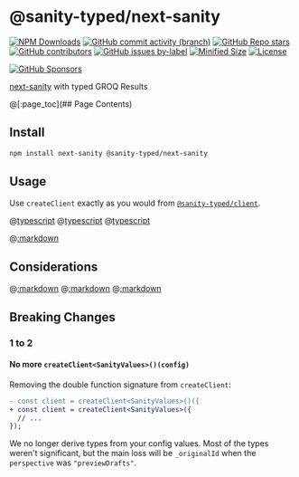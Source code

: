 # @sanity-typed/next-sanity

[![NPM Downloads](https://img.shields.io/npm/dw/@sanity-typed/next-sanity?style=flat&logo=npm)](https://www.npmjs.com/package/@sanity-typed/next-sanity)
[![GitHub commit activity (branch)](https://img.shields.io/github/commit-activity/m/saiichihashimoto/sanity-typed?style=flat&logo=github)](https://github.com/saiichihashimoto/sanity-typed/pulls?q=is%3Apr+is%3Aclosed)
[![GitHub Repo stars](https://img.shields.io/github/stars/saiichihashimoto/sanity-typed?style=flat&logo=github)](https://github.com/saiichihashimoto/sanity-typed/stargazers)
[![GitHub contributors](https://img.shields.io/github/contributors/saiichihashimoto/sanity-typed?style=flat&logo=github)](https://github.com/saiichihashimoto/sanity-typed/graphs/contributors)
[![GitHub issues by-label](https://img.shields.io/github/issues/saiichihashimoto/sanity-typed/help%20wanted?style=flat&logo=github&color=007286)](https://github.com/saiichihashimoto/sanity-typed/labels/help%20wanted)
[![Minified Size](https://img.shields.io/bundlephobia/min/@sanity-typed/next-sanity?style=flat)](https://www.npmjs.com/package/@sanity-typed/next-sanity?activeTab=code)
[![License](https://img.shields.io/github/license/saiichihashimoto/sanity-typed?style=flat)](LICENSE)

[![GitHub Sponsors](https://img.shields.io/github/sponsors/saiichihashimoto?style=flat&logo=githubsponsors)](https://github.com/sponsors/saiichihashimoto)

[next-sanity](https://github.com/sanity-io/next-sanity) with typed GROQ Results

@[:page_toc](## Page Contents)

## Install

```bash
npm install next-sanity @sanity-typed/next-sanity
```

## Usage

Use `createClient` exactly as you would from [`@sanity-typed/client`](../client).

@[typescript](../example-studio/schemas/product.ts)
@[typescript](../example-studio/sanity.config.ts)
@[typescript](../example-app/src/sanity/next-sanity-client.ts)

@[:markdown](../../docs/usage-with-groqd.md)

## Considerations

@[:markdown](../../docs/considerations/types-vs-content-lake.md)
@[:markdown](../../docs/considerations/evaluate-type-flakiness.md)
@[:markdown](../../docs/considerations/type-instantiation-is-excessively-deep-and-possibly-infinite-query.md)

## Breaking Changes

### 1 to 2

#### No more `createClient<SanityValues>()(config)`

Removing the double function signature from `createClient`:

```diff
- const client = createClient<SanityValues>()({
+ const client = createClient<SanityValues>({
  // ...
});
```

We no longer derive types from your config values. Most of the types weren't significant, but the main loss will be `_originalId` when the `perspective` was `"previewDrafts"`.
